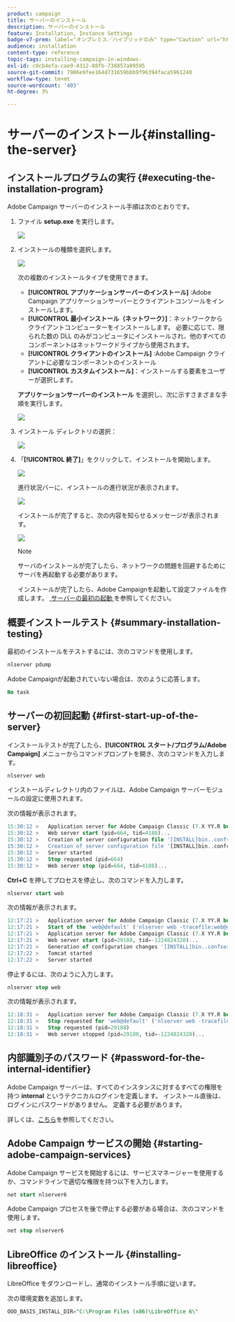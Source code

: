 ```yaml
---
product: campaign
title: サーバーのインストール
description: サーバーのインストール
feature: Installation, Instance Settings
badge-v7-prem: label="オンプレミス／ハイブリッドのみ" type="Caution" url="https://experienceleague.adobe.com/docs/campaign-classic/using/installing-campaign-classic/architecture-and-hosting-models/hosting-models-lp/hosting-models.html?lang=ja" tooltip="オンプレミスデプロイメントとハイブリッドデプロイメントにのみ適用されます"
audience: installation
content-type: reference
topic-tags: installing-campaign-in-windows-
exl-id: c0cb4efa-cae9-4312-88fb-738857a89595
source-git-commit: 7906e9fee164d731659bbb9f96394faca5961240
workflow-type: tm+mt
source-wordcount: '403'
ht-degree: 3%

---
```


# サーバーのインストール{#installing-the-server}

## インストールプログラムの実行 {#executing-the-installation-program}

Adobe Campaign サーバーのインストール手順は次のとおりです。

1. ファイル **setup.exe** を実行します。

   ![](assets/s_ncs_install_installer_01.png)

1. インストールの種類を選択します。

   ![](assets/s_ncs_install_installer_01a.png)

   次の複数のインストールタイプを使用できます。

   * **[!UICONTROL アプリケーションサーバーのインストール]** :Adobe Campaign アプリケーションサーバーとクライアントコンソールをインストールします。
   * **[!UICONTROL 最小インストール（ネットワーク）]**：ネットワークからクライアントコンピューターをインストールします。 必要に応じて、限られた数の DLL のみがコンピュータにインストールされ、他のすべてのコンポーネントはネットワークドライブから使用されます。
   * **[!UICONTROL クライアントのインストール]** :Adobe Campaign クライアントに必要なコンポーネントのインストール
   * **[!UICONTROL カスタムインストール]**：インストールする要素をユーザーが選択します。

   **アプリケーションサーバーのインストール** を選択し、次に示すさまざまな手順を実行します。

   ![](assets/s_ncs_install_installer_02.png)

1. インストール ディレクトリの選択：

   ![](assets/s_ncs_install_installer_03.png)

1. 「**[!UICONTROL 終了]**」をクリックして、インストールを開始します。

   ![](assets/s_ncs_install_installer_04.png)

   進行状況バーに、インストールの進行状況が表示されます。

   ![](assets/s_ncs_install_installer_05.png)

   インストールが完了すると、次の内容を知らせるメッセージが表示されます。

   ![](assets/s_ncs_install_installer_06.png)

   >[!NOTE]
   >
   >サーバのインストールが完了したら、ネットワークの問題を回避するためにサーバを再起動する必要があります。

   インストールが完了したら、Adobe Campaignを起動して設定ファイルを作成します。 [&#x200B; サーバーの最初の起動 &#x200B;](#first-start-up-of-the-server) を参照してください。

## 概要インストールテスト {#summary-installation-testing}

最初のインストールをテストするには、次のコマンドを使用します。

```sql
nlserver pdump
```

Adobe Campaignが起動されていない場合は、次のように応答します。

```sql
No task
```

## サーバーの初回起動 {#first-start-up-of-the-server}

インストールテストが完了したら、**[!UICONTROL スタート/プログラム/Adobe Campaign]** メニューからコマンドプロンプトを開き、次のコマンドを入力します。

```sql
nlserver web
```

インストールディレクトリ内のファイルは、Adobe Campaign サーバーモジュールの設定に使用されます。

次の情報が表示されます。

```sql
15:30:12 >   Application server for Adobe Campaign Classic (7.X YY.R build XXX@SHA1) of DD/MM/YYYY
15:30:12 >   Web server start (pid=664, tid=4188)...
15:30:12 >   Creation of server configuration file '[INSTALL]bin..confserverConf.xml' server via '[INSTALL]bin..conffraserverConf.xml.sample
15:30:12 >   Creation of server configuration file '[INSTALL]bin..confconfig-default.xml' server via '[INSTALL]bin..confmodelsconfig-default.xml
15:30:12 >   Server started
15:30:12 >   Stop requested (pid=664)
15:30:12 >   Web server stop (pid=664, tid=4188)...
```

**Ctrl+C** を押してプロセスを停止し、次のコマンドを入力します。

```sql
nlserver start web
```

次の情報が表示されます。

```sql
12:17:21 >   Application server for Adobe Campaign Classic (7.X YY.R build XXX@SHA1) of DD/MM/YYYY
12:17:21 >   Start of the 'web@default' ('nlserver web -tracefile:web@default -instance:default -detach -tomcat -autorepair') task in a new process 
12:17:21 >   Application server for Adobe Campaign Classic (7.X YY.R build XXX@SHA1) of DD/MM/YYYY
12:17:21 >   Web server start (pid=29188, tid=-1224824320)...
12:17:21 >   Generation of configuration changes '[INSTALL]bin..confserverConf.xml.diff' between '[INSTALL]bin..confserverConf.xml' and '[INSTALL]bin..conffraserverConf.xml.sample'
12:17:22 >   Tomcat started
12:17:22 >   Server started
```

停止するには、次のように入力します。

```sql
nlserver stop web
```

次の情報が表示されます。

```sql
12:18:31 >   Application server for Adobe Campaign Classic (7.X YY.R build XXX@SHA1) of DD/MM/YYYY
12:18:31 >   Stop requested for 'web@default' ('nlserver web -tracefile:web@default -instance:default -detach -tomcat -autorepair', pid=29188, tid=-1224824320)...
12:18:31 >   Stop requested (pid=29188)
12:18:31 >   Web server stopped (pid=29188, tid=-1224824320)...
```

## 内部識別子のパスワード {#password-for-the-internal-identifier}

Adobe Campaign サーバーは、すべてのインスタンスに対するすべての権限を持つ **internal** というテクニカルログインを定義します。 インストール直後は、ログインにパスワードがありません。 定義する必要があります。

詳しくは、[こちら](../../installation/using/configuring-campaign-server.md#internal-identifier)を参照してください。

## Adobe Campaign サービスの開始 {#starting-adobe-campaign-services}

Adobe Campaign サービスを開始するには、サービスマネージャーを使用するか、コマンドラインで適切な権限を持つ以下を入力します。

```sql
net start nlserver6
```

Adobe Campaign プロセスを後で停止する必要がある場合は、次のコマンドを使用します。

```sql
net stop nlserver6
```

## LibreOffice のインストール {#installing-libreoffice}

LibreOffice をダウンロードし、通常のインストール手順に従います。

次の環境変数を追加します。

```sql
OOO_BASIS_INSTALL_DIR="C:\Program Files (x86)\LibreOffice 6\"
```
